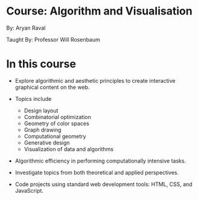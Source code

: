 # Course: Algorithm and Visualisation

By: Aryan Raval

Taught By: Professor Will Rosenbaum

# In this course
 - Explore algorithmic and aesthetic principles to create interactive graphical content on the web.

 - Topics include 
   - Design layout
   - Combinatorial optimization
   - Geometry of color spaces
   - Graph drawing
   - Computational geometry
   - Generative design
   - Visualization of data and algorithms 

 - Algorithmic efficiency in performing computationally intensive tasks. 
 - Investigate topics from both theoretical and applied perspectives. 
 - Code projects using standard web development tools: HTML, CSS, and JavaScript.